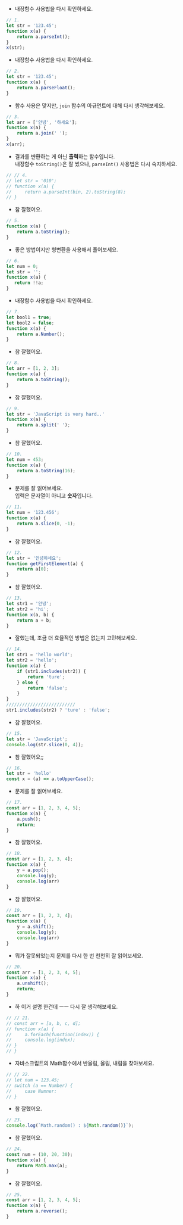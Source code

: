 - 내장함수 사용법을 다시 확인하세요.

```javascript
// 1.
let str = '123.45';
function x(a) {
    return a.parseInt();
}
x(str);
```

- 내장함수 사용법을 다시 확인하세요.

```javascript
// 2.
let str = '123.45';
function x(a) {
    return a.parseFloat();
}
```

- 함수 사용은 맞지만, `join` 함수의 아규먼트에 대해 다시 생각해보세요.

```javascript
// 3.
let arr = ['안녕', '하세요'];
function x(a) {
    return a.join(' ');
}
x(arr);
```

- 결과를 ~~반환~~하는 게 아닌 **출력**하는 함수입니다.  
  내장함수 `toString()`은 잘 썼으나, `parseInt()` 사용법은 다시 숙지하세요.

```javascript
// // 4.
// let str = '010';
// function x(a) {
//     return a.parseInt(bin, 2).toString(8);
// }
```

- 참 잘했어요.

```javascript
// 5.
function x(a) {
    return a.toString();
}
```

- 좋은 방법이지만 형변환을 사용해서 풀어보세요.

```javascript
// 6.
let num = 0;
let str = '';
function x(a) {
   return !!a;
}
```

- 내장함수 사용법을 다시 확인하세요.

```javascript
// 7.
let bool1 = true;
let bool2 = false;
function x(a) {
    return a.Number();
}
```

- 참 잘했어요.

```javascript
// 8.
let arr = [1, 2, 3];
function x(a) {
    return a.toString();
}
```

- 참 잘했어요.

```javascript
// 9.
let str = 'JavaScript is very hard..'
function x(a) {
    return a.split(' ');
}
```

- 참 잘했어요.

```javascript
// 10.
let num = 453;
function x(a) {
    return a.toString(16);
}
```

- 문제를 잘 읽어보세요.  
  입력은 문자열이 아니고 **숫자**입니다.

```javascript
// 11.
let num = '123.456';
function x(a) {
    return a.slice(0, -1);
}
```

- 참 잘했어요.

```javascript
// 12.
let str = '안녕하세요';
function getFirstElement(a) {
    return a[0];
}
```

- 참 잘했어요.

```javascript
// 13.
let str1 = '안녕';
let str2 = 'hi';
function x(a, b) {
    return a + b;
}
```

- 잘했는데, 조금 더 효율적인 방법은 없는지 고민해보세요.

```javascript
// 14.
let str1 = 'hello world';
let str2 = 'hello';
function x(a) {
    if (str1.includes(str2)) {
        return 'ture';
    } else {
        return 'false';
    }
}
//////////////////////////
str1.includes(str2) ? 'ture' : 'false';
```

- 참 잘했어요.

```javascript
// 15.
let str = 'JavaScript';
console.log(str.slice(0, 4));
```

- 참 잘했어요;;

```javascript
// 16.
let str = 'hello'
const x = (a) => a.toUpperCase();
```

- 문제를 잘 읽어보세요.

```javascript
// 17.
const arr = [1, 2, 3, 4, 5];
function x(a) {
    a.push();
    return;
}
```

- 참 잘했어요.

```javascript
// 18.
const arr = [1, 2, 3, 4];
function x(a) {
    y = a.pop();
    console.log(y);
    console.log(arr) 
}
```

- 참 잘했어요.

```javascript
// 19.
const arr = [1, 2, 3, 4];
function x(a) {
    y = a.shift();
    console.log(y);
    console.log(arr)
}
```

- 뭐가 잘못되었는지 문제를 다시 한 번 천천히 잘 읽어보세요.

```javascript
// 20.
const arr = [1, 2, 3, 4, 5];
function x(a) {
    a.unshift();
    return;
}
```

- 하 이거 설명 한건데 ㅡㅡ 다시 잘 생각해보세요.

```javascript
// // 21.
// const arr = [a, b, c, d];
// function x(a) {
//     a.forEach(function(index)) {
//     console.log(index);
// }
// }
```

- 자바스크립트의 Math함수에서 반올림, 올림, 내림을 찾아보세요.

```javascript
// // 22.
// let num = 123.45;
// switch (a == Number) {
//     case Numner: 
// }
```

- 참 잘했어요.

```javascript
// 23.
console.log(`Math.random() : ${Math.random()}`);
```

- 참 잘했어요.

```javascript
// 24.
const num = (10, 20, 30);
function x(a) {
    return Math.max(a);
}
```

- 참 잘했어요.

```javascript
// 25.
const arr = [1, 2, 3, 4, 5];
function x(a) {
    return a.reverse();
}
```